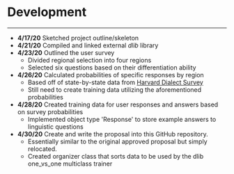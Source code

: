 # Development

---
- **4/17/20** Sketched project outline/skeleton
- **4/21/20** Compiled and linked external *dlib* library
- **4/23/20** Outlined the user survey
   - Divided regional selection into four regions
   - Selected six questions based on their differentiation ability
- **4/26/20** Calculated probabilities of specific responses by region
    - Based off of state-by-state data from [Harvard Dialect Survey](http://www4.uwm.edu/FLL/linguistics/dialect/maps.html) 
    - Still need to create training data utilizing the aforementioned probabilities
- **4/28/20** Created training data for user responses and answers based on survey probabilities
    - Implemented object type 'Response' to store example answers to linguistic questions
- **4/30/20** Create and write the proposal into this GitHub repository.
    - Essentially similar to the original approved proposal but simply relocated.
    - Created organizer class that sorts data to be used by the dlib one_vs_one multiclass trainer